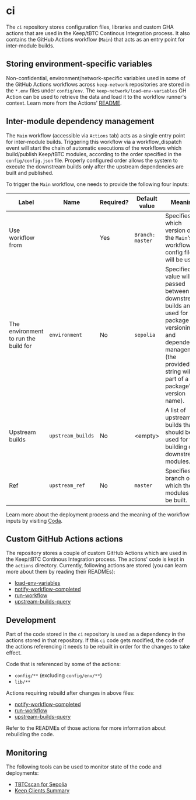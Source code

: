 # ci

The `ci` repository stores configuration files, libraries and custom GHA actions
that are used in the Keep/tBTC Continous Integration process. It also contains
the GitHub Actions workflow (`Main`) that acts as an entry point for
inter-module builds.

## Storing environment-specific variables

Non-confidential, environment/network-specific variables used in some of the
GitHub Actions workflows across `keep-network` repositories are stored in the
`*.env` files under `config/env`. The `keep-network/load-env-variables` GH
Action can be used to retrieve the data and load it to the workflow runner's
context. Learn more from the Actions'
[README](https://github.com/keep-network/load-env-variables/blob/main/README.md).

## Inter-module dependency management

The `Main` workflow (accessible via `Actions` tab) acts as a single entry point
for inter-module builds. Triggering this workflow via a workflow_dispatch event
will start the chain of automatic executions of the workflows which
build/publish Keep/tBTC modules, according to the order specified in the
`config/config.json` file. Properly configured order allows the system to
execute the downstream builds only after the upstream dependencies are built and
published.

To trigger the `Main` workflow, one needs to provide the following four inputs:

| Label             | Name | Required? | Default value      | Meaning |
|-------------------|------|-----------|--------------------|--------|
| Use workflow from |      | Yes       | `Branch: master`   | Specifies which version of the `Main`‘s workflow config file will be used. |
| The environment to run the build for | `environment` | No | `sepolia` | Specified value will be passed between downstream builds and used for package versioning and dependency management (the provided string will be part of a package's version name). |
| Upstream builds | `upstream_builds` | No | &lt;empty> | A list of upstream builds that should be used for the building of downstream modules. |
| Ref |`upstream_ref` | No | `master` | Specifies the branch on which the modules will be built. | 

Learn more about the deployment process and the meaning of the workflow inputs
by visiting
[Coda](https://coda.io/d/Building-Keep_d-fmEgBNFVH/Current-CI-process_su1ww#_lupK9).

## Custom GitHub Actions actions

The repository stores a couple of custom GitHub Actions which are used in the
Keep/tBTC Continous Integration process. The actions' code is kept in the
`actions` directory. Currently, following actions are stored (you can learn more
about them by reading their READMEs):
* [load-env-variables](./actions/load-env-variables)
* [notify-workflow-completed](./actions/notify-workflow-completed)
* [run-workflow](./actions/run-workflow)
* [upstream-builds-query](./actions/upstream-builds-query)

## Development

Part of the code stored in the `ci` repository is used as a dependency in the
actions stored in that repository. If this `ci` code gets modified, the code of
the actions referencing it needs to be rebuilt in order for the changes to take
effect.

Code that is referenced by some of the actions:
* `config/**` (excluding `config/env/**`)
* `lib/**`

Actions requiring rebuild after changes in above files:
* [notify-workflow-completed](./actions/notify-workflow-completed)
* [run-workflow](./actions/run-workflow)
* [upstream-builds-query](./actions/upstream-builds-query)

Refer to the READMEs of those actions for more information about rebuilding the
code.

## Monitoring

The following tools can be used to monitor state of the code and deployments:
* [TBTCscan for Sepolia](https://testnet.tbtcscan.com/)
* [Keep Clients Summary](https://monitoring.test.keep.network/d/3r-BohOMz/keep-clients-summary?orgId=1&refresh=30s)
